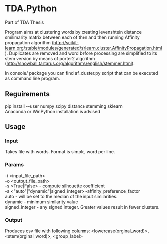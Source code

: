 # TDA.Python
Part of TDA Thesis

Program aims at clustering words by creating levenshtein distance smilimarity matrix between each of then and then running Affinity propagation algorithm (http://scikit-learn.org/stable/modules/generated/sklearn.cluster.AffinityPropagation.html). 
Duplicates are removed and word before processing are simplified to its stem version by means of porter2 algorithm (http://snowball.tartarus.org/algorithms/english/stemmer.html).

In console/ package you can find af_cluster.py script that can be executed as command  line program. 

## Reguirements

pip install --user numpy scipy distance stemming sklearn   
Anaconda or WinPython installation is advised 

## Usage

### Input
Takes file with words. Format is simple, word per line.

### Params 
-i <input_file_path>  
-o <output_file_path>  
-s <True|False> - compute silhouette coefficient  
-a <"auto"|"dynamic"|signed_integer> -affinity_preference_factor  
    auto - will be set to the median of the input similarities.  
    dynamic - minimum similarity value  
    signed_integer - any signed integer. Greater values result in fewer clusters.  

### Output 
Produces csv file with following columns: <lowercase(orginal_word)>, <stem(orginal_word)>, <group_label>


